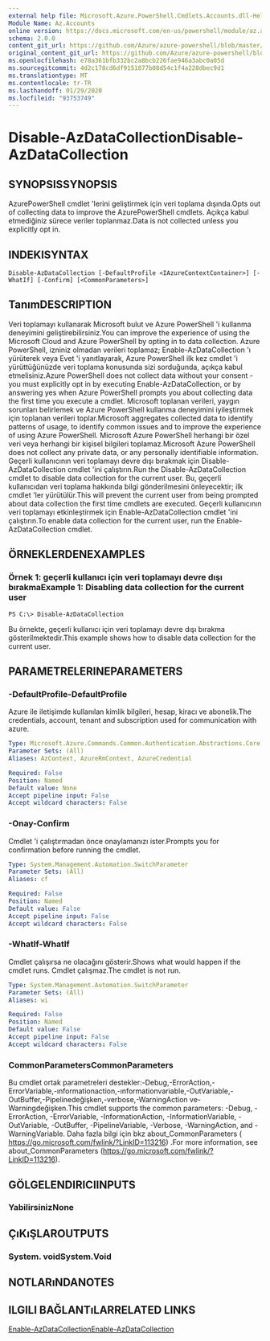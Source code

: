 ```yaml
---
external help file: Microsoft.Azure.PowerShell.Cmdlets.Accounts.dll-Help.xml
Module Name: Az.Accounts
online version: https://docs.microsoft.com/en-us/powershell/module/az.accounts/disable-azdatacollection
schema: 2.0.0
content_git_url: https://github.com/Azure/azure-powershell/blob/master/src/Accounts/Accounts/help/Disable-AzDataCollection.md
original_content_git_url: https://github.com/Azure/azure-powershell/blob/master/src/Accounts/Accounts/help/Disable-AzDataCollection.md
ms.openlocfilehash: e78a361bfb332bc2a8bcb226fae946a3abc0a05d
ms.sourcegitcommit: 4d2c178cd6df9151877b08d54c1f4a228dbec9d1
ms.translationtype: MT
ms.contentlocale: tr-TR
ms.lasthandoff: 01/29/2020
ms.locfileid: "93753749"
---
```

# <span data-ttu-id="84dd5-101">Disable-AzDataCollection</span><span class="sxs-lookup"><span data-stu-id="84dd5-101">Disable-AzDataCollection</span></span>

## <span data-ttu-id="84dd5-102">SYNOPSIS</span><span class="sxs-lookup"><span data-stu-id="84dd5-102">SYNOPSIS</span></span>
<span data-ttu-id="84dd5-103">AzurePowerShell cmdlet 'lerini geliştirmek için veri toplama dışında.</span><span class="sxs-lookup"><span data-stu-id="84dd5-103">Opts out of collecting data to improve the AzurePowerShell cmdlets.</span></span> <span data-ttu-id="84dd5-104">Açıkça kabul etmediğiniz sürece veriler toplanmaz.</span><span class="sxs-lookup"><span data-stu-id="84dd5-104">Data is not collected unless you explicitly opt in.</span></span>

## <span data-ttu-id="84dd5-105">INDEKI</span><span class="sxs-lookup"><span data-stu-id="84dd5-105">SYNTAX</span></span>

```
Disable-AzDataCollection [-DefaultProfile <IAzureContextContainer>] [-WhatIf] [-Confirm] [<CommonParameters>]
```

## <span data-ttu-id="84dd5-106">Tanım</span><span class="sxs-lookup"><span data-stu-id="84dd5-106">DESCRIPTION</span></span>
<span data-ttu-id="84dd5-107">Veri toplamayı kullanarak Microsoft bulut ve Azure PowerShell 'i kullanma deneyimini geliştirebilirsiniz.</span><span class="sxs-lookup"><span data-stu-id="84dd5-107">You can improve the experience of using the Microsoft Cloud and Azure PowerShell by opting in to data collection.</span></span>
<span data-ttu-id="84dd5-108">Azure PowerShell, izniniz olmadan verileri toplamaz; Enable-AzDataCollection 'ı yürüterek veya Evet 'i yanıtlayarak, Azure PowerShell ilk kez cmdlet 'i yürüttüğünüzde veri toplama konusunda sizi sorduğunda, açıkça kabul etmelisiniz.</span><span class="sxs-lookup"><span data-stu-id="84dd5-108">Azure PowerShell does not collect data without your consent - you must explicitly opt in by executing Enable-AzDataCollection, or by answering yes when Azure PowerShell prompts you about collecting data the first time you execute a cmdlet.</span></span>
<span data-ttu-id="84dd5-109">Microsoft toplanan verileri, yaygın sorunları belirlemek ve Azure PowerShell kullanma deneyimini iyileştirmek için toplanan verileri toplar.</span><span class="sxs-lookup"><span data-stu-id="84dd5-109">Microsoft aggregates collected data to identify patterns of usage, to identify common issues and to improve the experience of using Azure PowerShell.</span></span>
<span data-ttu-id="84dd5-110">Microsoft Azure PowerShell herhangi bir özel veri veya herhangi bir kişisel bilgileri toplamaz.</span><span class="sxs-lookup"><span data-stu-id="84dd5-110">Microsoft Azure PowerShell does not collect any private data, or any personally identifiable information.</span></span>
<span data-ttu-id="84dd5-111">Geçerli kullanıcının veri toplamayı devre dışı bırakmak için Disable-AzDataCollection cmdlet 'ini çalıştırın.</span><span class="sxs-lookup"><span data-stu-id="84dd5-111">Run the Disable-AzDataCollection cmdlet to disable data collection for the current user.</span></span>
<span data-ttu-id="84dd5-112">Bu, geçerli kullanıcıdan veri toplama hakkında bilgi gönderilmesini önleyecektir; ilk cmdlet 'ler yürütülür.</span><span class="sxs-lookup"><span data-stu-id="84dd5-112">This will prevent the current user from being prompted about data collection the first time cmdlets are executed.</span></span>
<span data-ttu-id="84dd5-113">Geçerli kullanıcının veri toplamayı etkinleştirmek için Enable-AzDataCollection cmdlet 'ini çalıştırın.</span><span class="sxs-lookup"><span data-stu-id="84dd5-113">To enable data collection for the current user, run the Enable-AzDataCollection cmdlet.</span></span>

## <span data-ttu-id="84dd5-114">ÖRNEKLERDEN</span><span class="sxs-lookup"><span data-stu-id="84dd5-114">EXAMPLES</span></span>

### <span data-ttu-id="84dd5-115">Örnek 1: geçerli kullanıcı için veri toplamayı devre dışı bırakma</span><span class="sxs-lookup"><span data-stu-id="84dd5-115">Example 1: Disabling data collection for the current user</span></span>
```
PS C:\> Disable-AzDataCollection
```

<span data-ttu-id="84dd5-116">Bu örnekte, geçerli kullanıcı için veri toplamayı devre dışı bırakma gösterilmektedir.</span><span class="sxs-lookup"><span data-stu-id="84dd5-116">This example shows how to disable data collection for the current user.</span></span> 

## <span data-ttu-id="84dd5-117">PARAMETRELERINE</span><span class="sxs-lookup"><span data-stu-id="84dd5-117">PARAMETERS</span></span>

### <span data-ttu-id="84dd5-118">-DefaultProfile</span><span class="sxs-lookup"><span data-stu-id="84dd5-118">-DefaultProfile</span></span>
<span data-ttu-id="84dd5-119">Azure ile iletişimde kullanılan kimlik bilgileri, hesap, kiracı ve abonelik.</span><span class="sxs-lookup"><span data-stu-id="84dd5-119">The credentials, account, tenant and subscription used for communication with azure.</span></span>

```yaml
Type: Microsoft.Azure.Commands.Common.Authentication.Abstractions.Core.IAzureContextContainer
Parameter Sets: (All)
Aliases: AzContext, AzureRmContext, AzureCredential

Required: False
Position: Named
Default value: None
Accept pipeline input: False
Accept wildcard characters: False
```

### <span data-ttu-id="84dd5-120">-Onay</span><span class="sxs-lookup"><span data-stu-id="84dd5-120">-Confirm</span></span>
<span data-ttu-id="84dd5-121">Cmdlet 'i çalıştırmadan önce onaylamanızı ister.</span><span class="sxs-lookup"><span data-stu-id="84dd5-121">Prompts you for confirmation before running the cmdlet.</span></span>

```yaml
Type: System.Management.Automation.SwitchParameter
Parameter Sets: (All)
Aliases: cf

Required: False
Position: Named
Default value: False
Accept pipeline input: False
Accept wildcard characters: False
```

### <span data-ttu-id="84dd5-122">-WhatIf</span><span class="sxs-lookup"><span data-stu-id="84dd5-122">-WhatIf</span></span>
<span data-ttu-id="84dd5-123">Cmdlet çalışırsa ne olacağını gösterir.</span><span class="sxs-lookup"><span data-stu-id="84dd5-123">Shows what would happen if the cmdlet runs.</span></span> <span data-ttu-id="84dd5-124">Cmdlet çalışmaz.</span><span class="sxs-lookup"><span data-stu-id="84dd5-124">The cmdlet is not run.</span></span>

```yaml
Type: System.Management.Automation.SwitchParameter
Parameter Sets: (All)
Aliases: wi

Required: False
Position: Named
Default value: False
Accept pipeline input: False
Accept wildcard characters: False
```

### <span data-ttu-id="84dd5-125">CommonParameters</span><span class="sxs-lookup"><span data-stu-id="84dd5-125">CommonParameters</span></span>
<span data-ttu-id="84dd5-126">Bu cmdlet ortak parametreleri destekler:-Debug,-ErrorAction,-ErrorVariable,-ınformationaction,-ınformationvariable,-OutVariable,-OutBuffer,-Pipelinedeğişken,-verbose,-WarningAction ve-Warningdeğişken.</span><span class="sxs-lookup"><span data-stu-id="84dd5-126">This cmdlet supports the common parameters: -Debug, -ErrorAction, -ErrorVariable, -InformationAction, -InformationVariable, -OutVariable, -OutBuffer, -PipelineVariable, -Verbose, -WarningAction, and -WarningVariable.</span></span> <span data-ttu-id="84dd5-127">Daha fazla bilgi için bkz about_CommonParameters ( https://go.microsoft.com/fwlink/?LinkID=113216) .</span><span class="sxs-lookup"><span data-stu-id="84dd5-127">For more information, see about_CommonParameters (https://go.microsoft.com/fwlink/?LinkID=113216).</span></span>

## <span data-ttu-id="84dd5-128">GÖLGELENDIRICI</span><span class="sxs-lookup"><span data-stu-id="84dd5-128">INPUTS</span></span>

### <span data-ttu-id="84dd5-129">Yabilirsiniz</span><span class="sxs-lookup"><span data-stu-id="84dd5-129">None</span></span>

## <span data-ttu-id="84dd5-130">ÇıKıŞLAR</span><span class="sxs-lookup"><span data-stu-id="84dd5-130">OUTPUTS</span></span>

### <span data-ttu-id="84dd5-131">System. void</span><span class="sxs-lookup"><span data-stu-id="84dd5-131">System.Void</span></span>

## <span data-ttu-id="84dd5-132">NOTLARıNDA</span><span class="sxs-lookup"><span data-stu-id="84dd5-132">NOTES</span></span>

## <span data-ttu-id="84dd5-133">ILGILI BAĞLANTıLAR</span><span class="sxs-lookup"><span data-stu-id="84dd5-133">RELATED LINKS</span></span>

[<span data-ttu-id="84dd5-134">Enable-AzDataCollection</span><span class="sxs-lookup"><span data-stu-id="84dd5-134">Enable-AzDataCollection</span></span>](./Enable-AzDataCollection.md)

